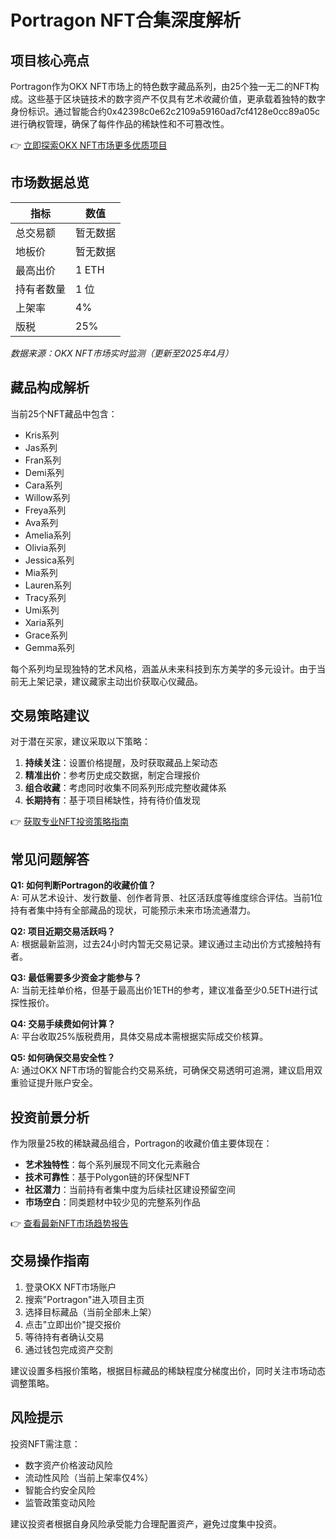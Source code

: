 # Portragon NFT合集深度解析

## 项目核心亮点
Portragon作为OKX NFT市场上的特色数字藏品系列，由25个独一无二的NFT构成。这些基于区块链技术的数字资产不仅具有艺术收藏价值，更承载着独特的数字身份标识。通过智能合约0x42398c0e62c2109a59160ad7cf4128e0cc89a05c进行确权管理，确保了每件作品的稀缺性和不可篡改性。

👉 [立即探索OKX NFT市场更多优质项目](https://bit.ly/okx_welcome)

## 市场数据总览

| 指标         | 数值     |
|--------------|----------|
| 总交易额     | 暂无数据 |
| 地板价       | 暂无数据 |
| 最高出价     | 1 ETH    |
| 持有者数量   | 1 位     |
| 上架率       | 4%       |
| 版税         | 25%      |

*数据来源：OKX NFT市场实时监测（更新至2025年4月）*

## 藏品构成解析
当前25个NFT藏品中包含：
- Kris系列
- Jas系列
- Fran系列
- Demi系列
- Cara系列
- Willow系列
- Freya系列
- Ava系列
- Amelia系列
- Olivia系列
- Jessica系列
- Mia系列
- Lauren系列
- Tracy系列
- Umi系列
- Xaria系列
- Grace系列
- Gemma系列

每个系列均呈现独特的艺术风格，涵盖从未来科技到东方美学的多元设计。由于当前无上架记录，建议藏家主动出价获取心仪藏品。

## 交易策略建议
对于潜在买家，建议采取以下策略：
1. **持续关注**：设置价格提醒，及时获取藏品上架动态
2. **精准出价**：参考历史成交数据，制定合理报价
3. **组合收藏**：考虑同时收集不同系列形成完整收藏体系
4. **长期持有**：基于项目稀缺性，持有待价值发现

👉 [获取专业NFT投资策略指南](https://bit.ly/okx_welcome)

## 常见问题解答
**Q1: 如何判断Portragon的收藏价值？**  
A: 可从艺术设计、发行数量、创作者背景、社区活跃度等维度综合评估。当前1位持有者集中持有全部藏品的现状，可能预示未来市场流通潜力。

**Q2: 项目近期交易活跃吗？**  
A: 根据最新监测，过去24小时内暂无交易记录。建议通过主动出价方式接触持有者。

**Q3: 最低需要多少资金才能参与？**  
A: 当前无挂单价格，但基于最高出价1ETH的参考，建议准备至少0.5ETH进行试探性报价。

**Q4: 交易手续费如何计算？**  
A: 平台收取25%版税费用，具体交易成本需根据实际成交价核算。

**Q5: 如何确保交易安全性？**  
A: 通过OKX NFT市场的智能合约交易系统，可确保交易透明可追溯，建议启用双重验证提升账户安全。

## 投资前景分析
作为限量25枚的稀缺藏品组合，Portragon的收藏价值主要体现在：
- **艺术独特性**：每个系列展现不同文化元素融合
- **技术可靠性**：基于Polygon链的环保型NFT
- **社区潜力**：当前持有者集中度为后续社区建设预留空间
- **市场空白**：同类题材中较少见的完整系列作品

👉 [查看最新NFT市场趋势报告](https://bit.ly/okx_welcome)

## 交易操作指南
1. 登录OKX NFT市场账户
2. 搜索"Portragon"进入项目主页
3. 选择目标藏品（当前全部未上架）
4. 点击"立即出价"提交报价
5. 等待持有者确认交易
6. 通过钱包完成资产交割

建议设置多档报价策略，根据目标藏品的稀缺程度分梯度出价，同时关注市场动态调整策略。

## 风险提示
投资NFT需注意：
- 数字资产价格波动风险
- 流动性风险（当前上架率仅4%）
- 智能合约安全风险
- 监管政策变动风险

建议投资者根据自身风险承受能力合理配置资产，避免过度集中投资。